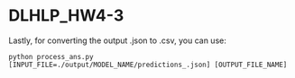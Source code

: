 # DLHLP_HW4-3


Lastly, for converting the output .json to .csv, you can use:
```
python process_ans.py [INPUT_FILE=./output/MODEL_NAME/predictions_.json] [OUTPUT_FILE_NAME]
```
